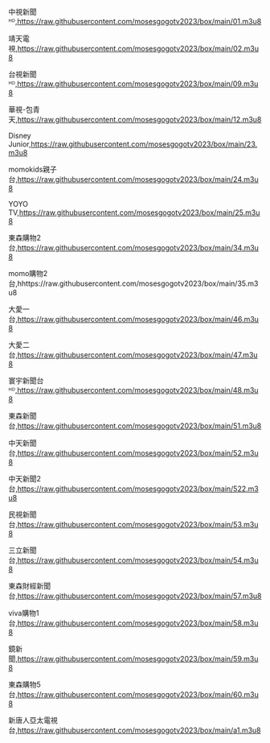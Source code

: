 中視新聞ᴴᴰ,https://raw.githubusercontent.com/mosesgogotv2023/box/main/01.m3u8

靖天電視,https://raw.githubusercontent.com/mosesgogotv2023/box/main/02.m3u8

台視新聞ᴴᴰ,https://raw.githubusercontent.com/mosesgogotv2023/box/main/09.m3u8

華視-包青天,https://raw.githubusercontent.com/mosesgogotv2023/box/main/12.m3u8

Disney Junior,https://raw.githubusercontent.com/mosesgogotv2023/box/main/23.m3u8

momokids親子台,https://raw.githubusercontent.com/mosesgogotv2023/box/main/24.m3u8

YOYO TV,https://raw.githubusercontent.com/mosesgogotv2023/box/main/25.m3u8

東森購物2台,https://raw.githubusercontent.com/mosesgogotv2023/box/main/34.m3u8

momo購物2台,hhttps://raw.githubusercontent.com/mosesgogotv2023/box/main/35.m3u8

大愛一台,https://raw.githubusercontent.com/mosesgogotv2023/box/main/46.m3u8

大愛二台,https://raw.githubusercontent.com/mosesgogotv2023/box/main/47.m3u8

寰宇新聞台ᴴᴰ,https://raw.githubusercontent.com/mosesgogotv2023/box/main/48.m3u8

東森新聞台,https://raw.githubusercontent.com/mosesgogotv2023/box/main/51.m3u8

中天新聞台,https://raw.githubusercontent.com/mosesgogotv2023/box/main/52.m3u8

中天新聞2台,https://raw.githubusercontent.com/mosesgogotv2023/box/main/522.m3u8

民視新聞台,https://raw.githubusercontent.com/mosesgogotv2023/box/main/53.m3u8

三立新聞台,https://raw.githubusercontent.com/mosesgogotv2023/box/main/54.m3u8

東森財經新聞台,https://raw.githubusercontent.com/mosesgogotv2023/box/main/57.m3u8

viva購物1台,https://raw.githubusercontent.com/mosesgogotv2023/box/main/58.m3u8

鏡新聞,https://raw.githubusercontent.com/mosesgogotv2023/box/main/59.m3u8

東森購物5台,https://raw.githubusercontent.com/mosesgogotv2023/box/main/60.m3u8

新唐人亞太電視台,https://raw.githubusercontent.com/mosesgogotv2023/box/main/a1.m3u8
